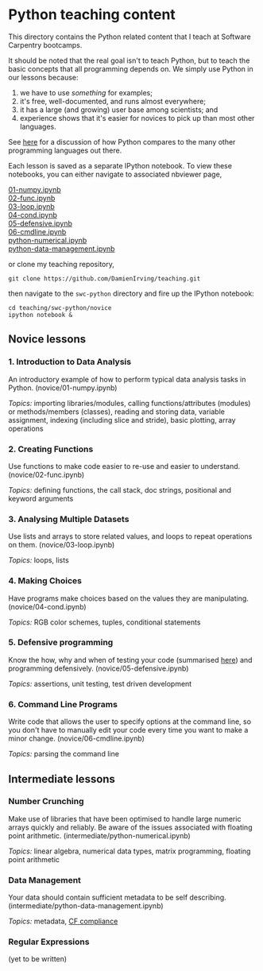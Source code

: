 Python teaching content
=======================

This directory contains the Python related content that I teach at Software Carpentry 
bootcamps. 

It should be noted that the real goal isn't to teach Python, but to teach the basic 
concepts that all programming depends on. We simply use Python in our lessons because:

1.  we have to use *something* for examples;
2.  it's free, well-documented, and runs almost everywhere;
3.  it has a large (and growing) user base among scientists; and
4.  experience shows that it's easier for novices to pick up than most other languages.

See [here](http://drclimate.wordpress.com/2013/06/11/picking-the-right-programming-language/) for a discussion
of how Python compares to the many other programming languages out there.

Each lesson is saved as a separate IPython notebook. To view these notebooks, you can 
either navigate to associated nbviewer page, 

[01-numpy.ipynb](http://nbviewer.ipython.org/7572409)  
[02-func.ipynb](http://nbviewer.ipython.org/7572464)  
[03-loop.ipynb](http://nbviewer.ipython.org/7572490)  
[04-cond.ipynb](http://nbviewer.ipython.org/7572504)  
[05-defensive.ipynb](http://nbviewer.ipython.org/7572521)  
[06-cmdline.ipynb](http://nbviewer.ipython.org/7572536)  
[python-numerical.ipynb](http://nbviewer.ipython.org/7572558)  
[python-data-management.ipynb](http://nbviewer.ipython.org/7572585)

or clone my teaching repository,

    git clone https://github.com/DamienIrving/teaching.git

then navigate to the `swc-python` directory and fire up the IPython notebook:

    cd teaching/swc-python/novice
    ipython notebook &


## Novice lessons

### 1. Introduction to Data Analysis

An introductory example of how to perform typical data analysis tasks in Python. 
(novice/01-numpy.ipynb)

*Topics:* importing libraries/modules, calling functions/attributes (modules) or 
methods/members (classes), reading and storing data, variable assignment, indexing 
(including slice and stride), basic plotting, array operations
  
  
### 2. Creating Functions

Use functions to make code easier to re-use and easier to understand. 
(novice/02-func.ipynb) 

*Topics:* defining functions, the call stack, doc strings, positional and keyword arguments 
  

### 3. Analysing Multiple Datasets

Use lists and arrays to store related values, and loops to repeat operations on them. 
(novice/03-loop.ipynb)

*Topics:* loops, lists
  

### 4. Making Choices 

Have programs make choices based on the values they are manipulating. 
(novice/04-cond.ipynb) 

*Topics:* RGB color schemes, tuples, conditional statements
  

### 5. Defensive programming

Know the how, why and when of testing your code (summarised 
[here](http://drclimate.wordpress.com/2013/10/10/testing-your-code/)) and programming 
defensively. (novice/05-defensive.ipynb)

*Topics:* assertions, unit testing, test driven development
  

### 6. Command Line Programs

Write code that allows the user to specify options at the command line, so you don't have 
to manually edit your code every time you want to make a minor change. 
(novice/06-cmdline.ipynb)

*Topics:* parsing the command line


## Intermediate lessons
  
### Number Crunching 

Make use of libraries that have been optimised to handle large numeric arrays quickly and reliably.
Be aware of the issues associated with floating point arithmetic. 
(intermediate/python-numerical.ipynb)

*Topics:* linear algebra, numerical data types, matrix programming, floating point arithmetic


### Data Management

Your data should contain sufficient metadata to be self describing. 
(intermediate/python-data-management.ipynb)

*Topics:* metadata, [CF compliance](http://drclimate.wordpress.com/2013/02/25/are-you-cf-compliant/)  


### Regular Expressions

(yet to be written)

